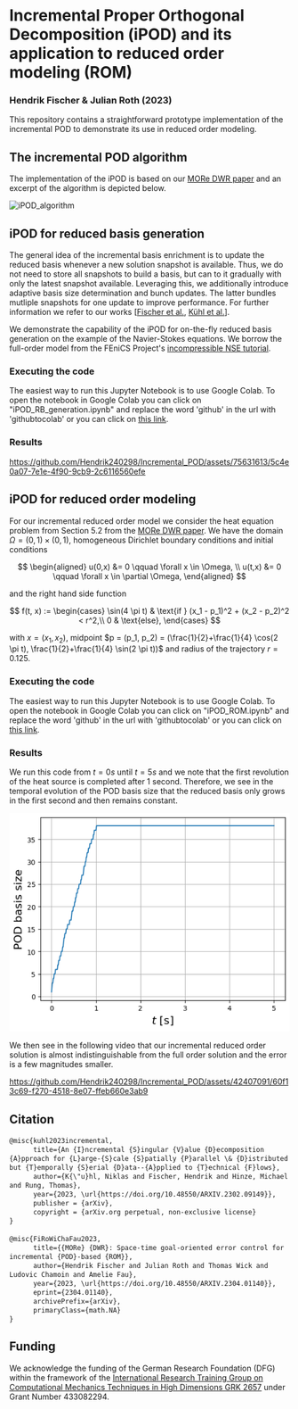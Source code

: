 # Incremental Proper Orthogonal Decomposition (iPOD) and its application to reduced order modeling (ROM)
### Hendrik Fischer & Julian Roth (2023)

This repository contains a straightforward prototype implementation of the incremental POD to demonstrate its use in reduced order modeling.

## The incremental POD algorithm

The implementation of the iPOD is based on our [MORe DWR paper](https://doi.org/10.48550/arXiv.2304.01140) and an excerpt of the algorithm is depicted below. 

![iPOD_algorithm](https://github.com/Hendrik240298/Incremental_POD/assets/75631613/e76d1f8f-5093-40b6-a737-948af63a5067)


## iPOD for reduced basis generation

The general idea of the incremental basis enrichment is to update the reduced basis whenever a new solution snapshot is available. Thus, we do not need to store all snapshots to build a basis, but can to it gradually with only the latest snapshot available. Leveraging this, we additionally introduce adaptive basis size determination and bunch updates. The latter bundles mutliple snapshots for one update to improve performance. For further information we refer to our works [[Fischer et al.](https://doi.org/10.48550/arXiv.2304.01140), [Kühl et al.](https://arxiv.org/abs/2302.09149)].

We demonstrate the capability of the iPOD for on-the-fly reduced basis generation on the example of the Navier-Stokes equations. We borrow the full-order model from the FEniCS Project's [incompressible NSE tutorial](https://fenicsproject.org/pub/tutorial/html/._ftut1009.html). 

### Executing the code
The easiest way to run this Jupyter Notebook is to use Google Colab. To open the notebook in Google Colab you can click on "iPOD_RB_generation.ipynb" and replace the word 'github' in the url with 'githubtocolab' or you can click on [this link](https://colab.research.google.com/github/Hendrik240298/Incremental_POD/blob/main/iPOD_RB_generation.ipynb).

### Results
https://github.com/Hendrik240298/Incremental_POD/assets/75631613/5c4e0a07-7e1e-4f90-9cb9-2c6116560efe


## iPOD for reduced order modeling

For our incremental reduced order model we consider the heat equation problem from Section 5.2 from the [MORe DWR paper](https://doi.org/10.48550/arXiv.2304.01140). 
We have the domain $\Omega = (0,1) \times (0,1)$, homogeneous Dirichlet boundary conditions and initial conditions

$$
\begin{aligned}
u(0,x) &= 0 \qquad \forall x \in \Omega, \\
u(t,x) &= 0 \qquad \forall x \in \partial \Omega,
\end{aligned}
$$

and the right hand side function

$$
f(t, x) := \begin{cases}
        \sin(4 \pi t)  & \text{if } (x_1 - p_1)^2 + (x_2 - p_2)^2 < r^2,\\
        0 & \text{else},
    \end{cases}
$$

with $x = (x_1, x_2)$, midpoint $p = (p_1, p_2) = (\frac{1}{2}+\frac{1}{4} \cos(2 \pi t), \frac{1}{2}+\frac{1}{4} \sin(2 \pi t))$ and radius of the trajectory $r=0.125$.


### Executing the code
The easiest way to run this Jupyter Notebook is to use Google Colab. To open the notebook in Google Colab you can click on "iPOD_ROM.ipynb" and replace the word 'github' in the url with 'githubtocolab' or you can click on [this link](https://colab.research.google.com/github/Hendrik240298/Incremental_POD/blob/main/iPOD_ROM.ipynb).

### Results
We run this code from $t = 0 s$ until $t = 5 s$ and we note that the first revolution of the heat source is completed after 1 second. Therefore, we see in the temporal evolution of the POD basis size that the reduced basis only grows in the first second and then remains constant.

![heat_reduced_basis](https://github.com/Hendrik240298/Incremental_POD/blob/main/media/reduced_basis_heat.png)

We then see in the following video that our incremental reduced order solution is almost indistinguishable from the full order solution and the error is a few magnitudes smaller.

https://github.com/Hendrik240298/Incremental_POD/assets/42407091/60f13c69-f270-4518-8e07-ffeb660e3ab9


## Citation

    @misc{kuhl2023incremental,
          title={An {I}ncremental {S}ingular {V}alue {D}ecomposition {A}pproach for {L}arge-{S}cale {S}patially {P}arallel \& {D}istributed but {T}emporally {S}erial {D}ata--{A}pplied to {T}echnical {F}lows},
          author={K{\"u}hl, Niklas and Fischer, Hendrik and Hinze, Michael and Rung, Thomas},
          year={2023, \url{https://doi.org/10.48550/ARXIV.2302.09149}},
          publisher = {arXiv},
          copyright = {arXiv.org perpetual, non-exclusive license}
    }

    @misc{FiRoWiChaFau2023,
          title={{MORe} {DWR}: Space-time goal-oriented error control for incremental {POD}-based {ROM}}, 
          author={Hendrik Fischer and Julian Roth and Thomas Wick and Ludovic Chamoin and Amelie Fau},
          year={2023, \url{https://doi.org/10.48550/ARXIV.2304.01140}},
          eprint={2304.01140},
          archivePrefix={arXiv},
          primaryClass={math.NA}
    }
    
## Funding
We acknowledge the funding of the German Research Foundation (DFG) within the framework of the [International Research Training Group on Computational Mechanics Techniques in High Dimensions GRK 2657](https://www.irtg2657.uni-hannover.de/en/) under Grant Number 433082294.

